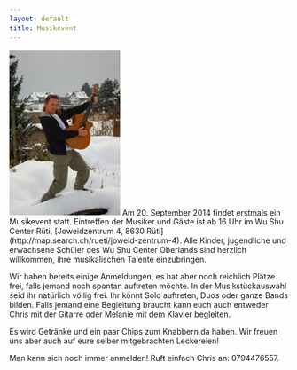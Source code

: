 ```yaml
---
layout: default
title: Musikevent
---
```


<img class="right" src="/images/chris_gitarre.jpg" alt="Musikevent" width="200px">
Am 20. September 2014 findet erstmals ein Musikevent statt. Eintreffen der Musiker und Gäste ist ab 16 Uhr im Wu Shu Center Rüti, [Joweidzentrum 4, 8630 Rüti](http://map.search.ch/rueti/joweid-zentrum-4). Alle Kinder, jugendliche und erwachsene Schüler des Wu Shu Center Oberlands sind herzlich willkommen, ihre musikalischen Talente einzubringen.

Wir haben bereits einige Anmeldungen, es hat aber noch reichlich Plätze frei, falls jemand noch spontan auftreten möchte. In der Musikstückauswahl seid ihr natürlich völlig frei. Ihr könnt Solo auftreten, Duos oder ganze Bands bilden. Falls jemand eine Begleitung braucht kann euch auch entweder Chris mit der Gitarre oder Melanie mit dem Klavier begleiten.

Es wird Getränke und ein paar Chips zum Knabbern da haben. Wir freuen uns aber auch auf eure selber mitgebrachten Leckereien! 

Man kann sich noch immer anmelden! Ruft einfach Chris an: 0794476557</a>.
